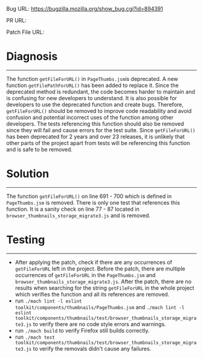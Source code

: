 Bug URL: https://bugzilla.mozilla.org/show_bug.cgi?id=894391

PR URL:

Patch File URL:

# Diagnosis
---
The function `getFileForURL()` in `PageThumbs.jsm`is deprecated. A new function `getFilePathForURL()` has been added to replace it. Since the deprecated method is redundant, the code becomes harder to maintain and is confusing for new developers to understand. It is also possible for developers to use the deprecated function and create bugs. Therefore, `getFileForURL()` should be removed to improve code readability and avoid confusion and potential incorrect uses of the function among other developers. The tests referencing this function should also be removed since they will fail and cause errors for the test suite. Since `getFileForURL()` has been deprecated for 2 years and over 23 releases, it is unlikely that other parts of the project apart from tests will be referencing this function and is safe to be removed.

# Solution
---
The function `getFileForURL()` on line 691 - 700 which is defined in `PageThumbs.jsm` is removed. There is only one test that references this function. It is a sanity check on line 77 - 87 located in `browser_thumbnails_storage_migrate3.js` and is removed.

# Testing
---
- After applying the patch, check if there are any occurrences of `getFileForURL` left in the project. Before the patch, there are multiple occurrences of `getFileForURL` in the `PageThumbs.jsm` and `browser_thumbnails_storage_migrate3.js`. After the patch, there are no results when searching for the string `getFileForURL` in the whole project which verifies the function and all its references are removed.
- run `./mach lint -l eslint toolkit/components/thumbnails/PageThumbs.jsm` and `./mach lint -l eslint toolkit/components/thumbnails/test/browser_thumbnails_storage_migrate3.js` to verify there are no code style errors and warnings.
- run `./mach build` to verify Firefox still builds correctly.
- run `./mach test toolkit/components/thumbnails/test/browser_thumbnails_storage_migrate3.js` to verify the removals didn't cause any failures.
